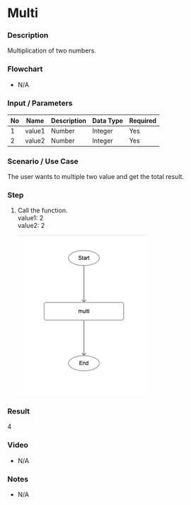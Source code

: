﻿# Multi


### Description

Multiplication of two numbers.

### Flowchart

- N/A 

### Input / Parameters

| No | Name | Description | Data Type | Required |
| ------ | ------ | ------ |------ | ------ |
| 1 | value1 | Number | Integer | Yes  |
| 2 | value2 | Number | Integer | Yes  |

### Scenario / Use Case

The user wants to multiple two value and get the total result.<br />

### Step

1. Call the function.
    <br />
    value1: 2<br />
    value2: 2<br />
    
    ![](multi-step-1.png?raw=true)

### Result

4

### Video

- N/A

<!--[![Video](http://i.imgur.com/Ot5DWAW.png)](https://youtu.be/StTqXEQ2l-Y?t=35s)-->


### Notes

- N/A